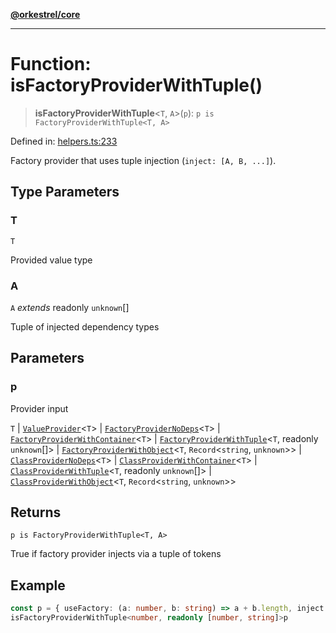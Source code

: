 [**@orkestrel/core**](../index.md)

***

# Function: isFactoryProviderWithTuple()

> **isFactoryProviderWithTuple**\<`T`, `A`\>(`p`): `p is FactoryProviderWithTuple<T, A>`

Defined in: [helpers.ts:233](https://github.com/orkestrel/core/blob/cbe5b2d7b027ca6f0f1301ef32750afb69b4764b/src/helpers.ts#L233)

Factory provider that uses tuple injection (`inject: [A, B, ...]`).

## Type Parameters

### T

`T`

Provided value type

### A

`A` *extends* readonly `unknown`[]

Tuple of injected dependency types

## Parameters

### p

Provider input

`T` | [`ValueProvider`](../interfaces/ValueProvider.md)\<`T`\> | [`FactoryProviderNoDeps`](../type-aliases/FactoryProviderNoDeps.md)\<`T`\> | [`FactoryProviderWithContainer`](../type-aliases/FactoryProviderWithContainer.md)\<`T`\> | [`FactoryProviderWithTuple`](../type-aliases/FactoryProviderWithTuple.md)\<`T`, readonly `unknown`[]\> | [`FactoryProviderWithObject`](../type-aliases/FactoryProviderWithObject.md)\<`T`, `Record`\<`string`, `unknown`\>\> | [`ClassProviderNoDeps`](../type-aliases/ClassProviderNoDeps.md)\<`T`\> | [`ClassProviderWithContainer`](../type-aliases/ClassProviderWithContainer.md)\<`T`\> | [`ClassProviderWithTuple`](../type-aliases/ClassProviderWithTuple.md)\<`T`, readonly `unknown`[]\> | [`ClassProviderWithObject`](../type-aliases/ClassProviderWithObject.md)\<`T`, `Record`\<`string`, `unknown`\>\>

## Returns

`p is FactoryProviderWithTuple<T, A>`

True if factory provider injects via a tuple of tokens

## Example

```ts
const p = { useFactory: (a: number, b: string) => a + b.length, inject: [Symbol('A'), Symbol('B')] }
isFactoryProviderWithTuple<number, readonly [number, string]>p
```
